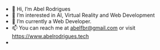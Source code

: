- 👋 Hi, I’m Abel Rodrigues
- 👀 I’m interested in AI, Virtual Reality and Web Development
- 🌱 I’m currently a Web Developer.
- 📫 You can reach me at abelfbr@gmail.com or visit https://www.abelrodrigues.tech
- 


